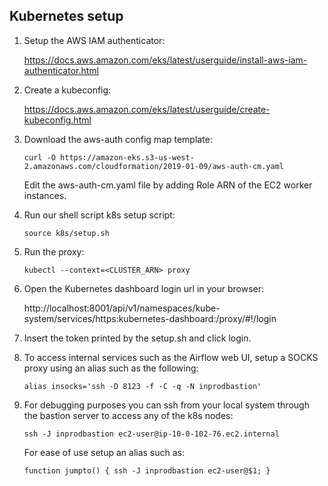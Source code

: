 ## Kubernetes setup

1.  Setup the AWS IAM authenticator:

    https://docs.aws.amazon.com/eks/latest/userguide/install-aws-iam-authenticator.html

2.  Create a kubeconfig:

    https://docs.aws.amazon.com/eks/latest/userguide/create-kubeconfig.html

3.  Download the aws-auth config map template:

    `curl -O https://amazon-eks.s3-us-west-2.amazonaws.com/cloudformation/2019-01-09/aws-auth-cm.yaml`

    Edit the aws-auth-cm.yaml file by adding Role ARN of the EC2 worker instances.

4.  Run our shell script k8s setup script:

    `source k8s/setup.sh`

5.  Run the proxy:

    `kubectl --context=<CLUSTER_ARN> proxy`

6. Open the Kubernetes dashboard login url in your browser:

    http://localhost:8001/api/v1/namespaces/kube-system/services/https:kubernetes-dashboard:/proxy/#!/login

7. Insert the token printed by the setup.sh and click login.

8. To access internal services such as the Airflow web UI, setup a SOCKS proxy 
   using an alias such as the following:

      `alias insocks='ssh -D 8123 -f -C -q -N inprodbastion'`

9. For debugging purposes you can ssh from your local system through the bastion
   server to access any of the k8s nodes:

   `ssh -J inprodbastion ec2-user@ip-10-0-102-76.ec2.internal`

    For ease of use setup an alias such as:

    `function jumpto() { ssh -J inprodbastion ec2-user@$1; }`
